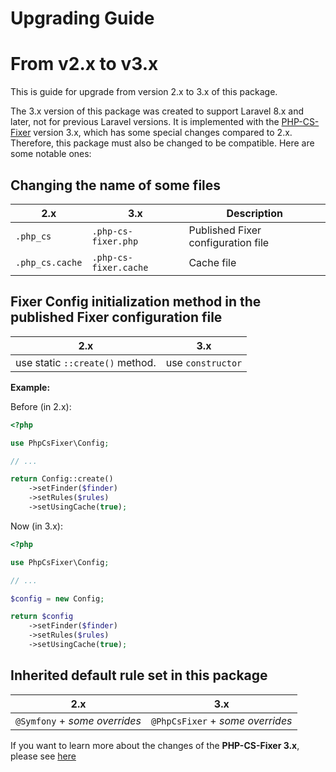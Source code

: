 # Upgrading Guide

From v2.x to v3.x
=================

This is guide for upgrade from version 2.x to 3.x of this package.

The 3.x version of this package was created to support Laravel 8.x and later, not for previous Laravel versions. It is implemented with the [PHP-CS-Fixer](https://github.com/FriendsOfPHP/PHP-CS-Fixer) version 3.x, which has some special changes compared to 2.x. Therefore, this package must also be changed to be compatible. Here are some notable ones:

## Changing the name of some files

| 2.x             | 3.x                   | Description                        |
| --------------- | --------------------- | ---------------------------------- |
| `.php_cs`       | `.php-cs-fixer.php`   | Published Fixer configuration file |
| `.php_cs.cache` | `.php-cs-fixer.cache` | Cache file                         |

## Fixer Config initialization method in the published Fixer configuration file

| 2.x                             | 3.x               |
| ------------------------------- | ----------------- |
| use static `::create()` method. | use `constructor` |

**Example:**

Before (in 2.x):
```php
<?php

use PhpCsFixer\Config;

// ...

return Config::create()
    ->setFinder($finder)
    ->setRules($rules)
    ->setUsingCache(true);

```

Now (in 3.x):
```php
<?php

use PhpCsFixer\Config;

// ...

$config = new Config;

return $config
    ->setFinder($finder)
    ->setRules($rules)
    ->setUsingCache(true);

```

## Inherited default rule set in this package

| 2.x                           | 3.x                              |
| ----------------------------- | -------------------------------- |
| `@Symfony` + _some overrides_ | `@PhpCsFixer` + _some overrides_ |

If you want to learn more about the changes of the **PHP-CS-Fixer 3.x**, please see [here](https://github.com/FriendsOfPHP/PHP-CS-Fixer/blob/master/UPGRADE-v3.md)
